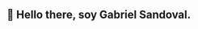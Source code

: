 <!-- - 👋 Hello there, I’m Gabriel Sandoval Rivillas.
- 👀 I’m pasionated for web development with front-end. -->
<p align="center" witdh="300">
  <h2> 👋 Hello there, soy Gabriel Sandoval. </h2>
</p>

